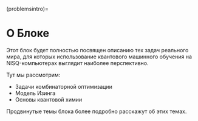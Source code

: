 (problemsintro)=

# О Блоке

Этот блок будет полностью посвящен описанию тех задач реального мира, для которых использование квантового машинного обучения на NISQ-компьютерах выглядит наиболее перспективно.

Тут мы рассмотрим:
- Задачи комбинаторной оптимизации
- Модель Изинга
- Основы квантовой химии

Продвинутые темы блока более подробно расскажут об этих темах.
